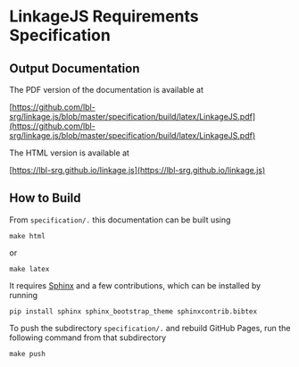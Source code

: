 # LinkageJS Requirements Specification

## Output Documentation

The PDF version of the documentation is available at

[https://github.com/lbl-srg/linkage.js/blob/master/specification/build/latex/LinkageJS.pdf](https://github.com/lbl-srg/linkage.js/blob/master/specification/build/latex/LinkageJS.pdf)

The HTML version is available at

[https://lbl-srg.github.io/linkage.js](https://lbl-srg.github.io/linkage.js)

## How to Build

From `specification/.` this documentation can be built using

```
make html
```

or

```
make latex
```

It requires [Sphinx](http://www.sphinx-doc.org) and a few contributions, which can be installed by running

```
pip install sphinx sphinx_bootstrap_theme sphinxcontrib.bibtex
```

To push the subdirectory `specification/.` and rebuild GitHub Pages, run the following command from that subdirectory

```
make push
```